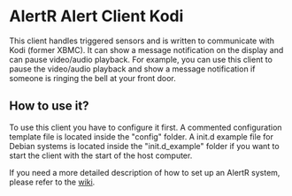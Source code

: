 # AlertR Alert Client Kodi

This client handles triggered sensors and is written to communicate with Kodi (former XBMC). It can show a message notification on the display and can pause video/audio playback. For example, you can use this client to pause the video/audio playback and show a message notification if someone is ringing the bell at your front door.


## How to use it?

To use this client you have to configure it first. A commented configuration template file is located inside the "config" folder. A init.d example file for Debian systems is located inside the "init.d_example" folder if you want to start the client with the start of the host computer.

If you need a more detailed description of how to set up an AlertR system, please refer to the [wiki](https://github.com/sqall01/alertR/wiki).